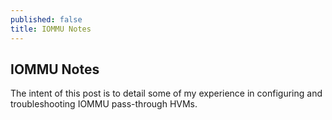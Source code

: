 ```yaml
---
published: false
title: IOMMU Notes
---
```

## IOMMU Notes

The intent of this post is to detail some of my experience in configuring and troubleshooting IOMMU pass-through HVMs.
